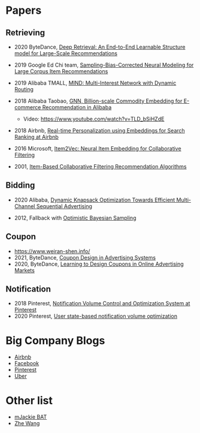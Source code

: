 # Papers

## Retrieving
- 2020 ByteDance, [Deep Retrieval: An End-to-End Learnable Structure model for Large-Scale Recommendations](https://arxiv.org/pdf/2007.07203.pdf)

- 2019 Google Ed Chi team, [Sampling-Bias-Corrected Neural Modeling for Large Corpus Item Recommendations](https://storage.googleapis.com/pub-tools-public-publication-data/pdf/6c8a86c981a62b0126a11896b7f6ae0dae4c3566.pdf)

- 2019 Alibaba TMALL, [MIND: Multi-Interest Network with Dynamic Routing](https://arxiv.org/abs/1904.08030)

- 2018 Alibaba Taobao, [GNN, Billion-scale Commodity Embedding for E-commerce
Recommendation in Alibaba](https://arxiv.org/pdf/1803.02349.pdf)
    - Video: https://www.youtube.com/watch?v=TLD_bSiHZdE

- 2018 Airbnb, [Real-time Personalization using Embeddings for Search Ranking at Airbnb](https://github.com/wzhe06/Ad-papers/blob/master/Embedding/%5BAirbnb%20Embedding%5D%20Real-time%20Personalization%20using%20Embeddings%20for%20Search%20Ranking%20at%20Airbnb%20(Airbnb%202018).pdf)

- 2016 Microsoft, [Item2Vec: Neural Item Embedding for Collaborative Filtering](https://arxiv.org/abs/1603.04259)

- 2001, [Item-Based Collaborative Filtering Recommendation
Algorithms](http://www.ra.ethz.ch/cdstore/www10/papers/pdf/p519.pdf)

## Bidding
- 2020 Alibaba, [Dynamic Knapsack Optimization Towards Efficient
Multi-Channel Sequential Advertising](https://arxiv.org/pdf/2006.16312.pdf)

- 2012, Fallback with [Optimistic Bayesian Sampling](https://www.jmlr.org/papers/volume13/may12a/may12a.pdf)

## Coupon
- https://www.weiran-shen.info/
- 2021, ByteDance, [Coupon Design in Advertising Systems](https://www.weiran-shen.info/swr_page_files/coupon_design_in_advertising_systems.pdf)
- 2020, ByteDance, [Learning to Design Coupons in Online Advertising Markets](http://ifaamas.org/Proceedings/aamas2020/pdfs/p1242.pdf)


## Notification

- 2018 Pinterest, [Notification Volume Control and Optimization System at Pinterest](https://labs.pinterest.com/user/themes/pin_labs/assets/paper/notifications-kdd18.pdf)
- 2020 Pinterest, [User state-based notification volume optimization](https://medium.com/pinterest-engineering/user-state-based-notification-volume-optimization-7764118f73ff)

# Big Company Blogs

- [Airbnb](https://medium.com/airbnb-engineering)
- [Facebook](https://engineering.fb.com/)
- [Pinterest](https://medium.com/@Pinterest_Engineering)
- [Uber](https://eng.uber.com/)

# Other list
- [mJackie BAT](https://github.com/mJackie/RecSys#2018%E8%85%BE%E8%AE%AF%E5%B9%BF%E5%91%8A%E7%AE%97%E6%B3%95%E5%A4%A7%E8%B5%9B)
- [Zhe Wang](https://github.com/wzhe06/Ad-papers)
